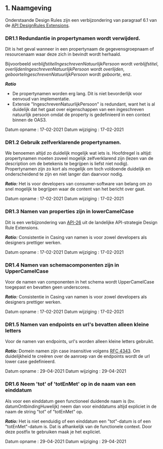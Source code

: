 ## 1. Naamgeving

Onderstaande Design Rules zijn een verbijzondering van paragraaf 6.1 van de [API DesignRules Extensions](https://docs.geostandaarden.nl/api/API-Strategie-ext/#field-names-in-snake_case-camelcase-uppercamelcase-or-kebab-case).

### DR1.1 Redundantie in propertynamen wordt verwijderd.
Dit is het geval wanneer in een propertynaam de gegevensgroepnaam of resourcenaam waar deze zich in bevindt wordt herhaald.

Bijvoorbeeld _verblijfstitelIngeschrevenNatuurlijkPersoon_ wordt _verblijfstitel_, _overlijdenIngeschrevenNatuurlijkPersoon_ wordt _overlijden_, _geboorteIngeschrevenNatuurlijkPersoon_ wordt _geboorte_, enz.

_**Ratio**_
* De propertynamen worden erg lang. Dit is niet bevorderlijk voor eenvoud van implementatie.
* Extensie "IngeschrevenNatuurlijkPersoon" is redundant, want het is al duidelijk dat het gaat over eigenschappen van een ingeschreven natuurlijk persoon omdat de property is gedefinieerd in een context binnen de OAS3.

Datum opname : 17-02-2021
Datum wijziging : 17-02-2021

### DR1.2 Gebruik zelfverklarende propertynamen.

We benoemen altijd zo duidelijk mogelijk wat iets is.
Hoofdregel is altijd: propertynamen moeten zoveel mogelijk zelfverklarend zijn (lezen van de description om de betekenis te begrijpen is liefst niet nodig).
Propertynamen zijn zo kort als mogelijk om toch voldoende duidelijk en onderscheidend te zijn en niet langer dan daarvoor nodig.

_**Ratio:**_ Het is voor developers van consumer-software van belang om zo snel mogelijk te begrijpen waar de content van het bericht over gaat.

Datum opname : 17-02-2021
Datum wijziging : 17-02-2021

### DR1.3 Namen van properties zijn in lowerCamelCase

Dit is een verbijzondering van [API-26](https://geonovum.github.io/KP-APIs/API-strategie-extensies/#api-26) uit de landelijke API-strategie Design Rule Extensions.

_**Ratio:**_ Consistentie in Casing van namen is voor zowel developers als designers prettiger werken.

Datum opname : 17-02-2021
Datum wijziging : 17-02-2021

### DR1.4 Namen van schemacomponenten zijn in UpperCamelCase

Voor de namen van componenten in het schema wordt UpperCamelCase toegepast en bevatten geen underscores.

_**Ratio:**_ Consistentie in Casing van namen is voor zowel developers als designers prettiger werken.

Datum opname : 17-02-2021
Datum wijziging : 17-02-2021

### DR1.5 Namen van endpoints en url's bevatten alleen kleine letters

Voor de namen van endpoints, url's worden alleen kleine letters gebruikt.

_**Ratio:**_ Domein namen zijn case insensitive volgens [RFC 4343](https://tools.ietf.org/html/rfc4343). Om duidelijkheid te creëren over de aanroep van de endpoints wordt de url lower case gedefinieerd.

Datum opname : 29-04-2021
Datum wijziging : 29-04-2021

### DR1.6 Neem 'tot' of 'totEnMet' op in de naam van een einddatum

Als voor een einddatum geen functioneel duidende naam is (bv. datumOntbindingHuwelijk) neem dan voor einddatums altijd expliciet in de naam de string "tot" of "totEnMet" op.

_**Ratio:**_ Het is niet eenduidig of een einddatum een "tot"-datum is of een "totEnMet"-datum is. Dat is afhankelijk van de functionele context. Door deze postfix te gebruiken maak je het expliciet.

Datum opname : 29-04-2021
Datum wijziging : 29-04-2021
